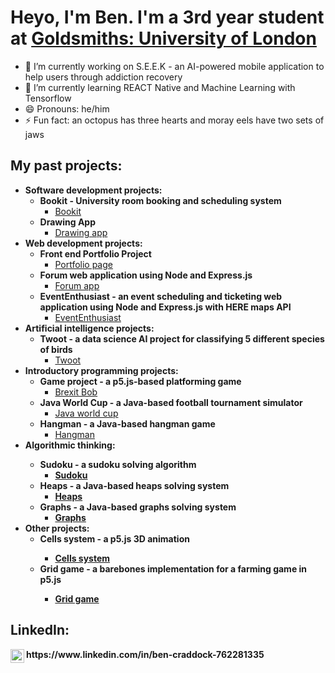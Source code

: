 <h1>Heyo, I'm Ben. I'm a 3rd year student at <a href="https://www.gold.ac.uk/ug/bsc-computer-science/">Goldsmiths: University of London</a></h1>

- 🔭 I’m currently working on S.E.E.K - an AI-powered mobile application to help users through addiction recovery
- 🌱 I’m currently learning REACT Native and Machine Learning with Tensorflow
- 😄 Pronouns: he/him
- ⚡ Fun fact: an octopus has three hearts and moray eels have two sets of jaws

<h2>My past projects:</h2>

- <b>Software development projects:</b>  
  - <b>Bookit - University room booking and scheduling system</b>
    - [Bookit](https://github.com/jbrun001/roombooking)
  - <b>Drawing App</b>
    - [Drawing app](https://github.com/RosalinaSpeedy/DrawingApp) 
- <b>Web development projects:</b>
  - <b>Front end Portfolio Project</b>
    - [Portfolio page](https://github.com/RosalinaSpeedy/Portfolio_Page)
  * <b>Forum web application using Node and Express.js</b>
    * [Forum app](https://github.com/RosalinaSpeedy/Forum_App)
  * <b>EventEnthusiast - an event scheduling and ticketing web application using Node and Express.js with HERE maps API</b>
    * [EventEnthusiast](https://github.com/RosalinaSpeedy/portfolio_project)
- <b>Artificial intelligence projects:</b>
  + <b>Twoot - a data science AI project for classifying 5 different species of birds</b>
    + [Twoot](https://github.com/RosalinaSpeedy/Twoot)
- <b>Introductory programming projects:</b>
  - <b>Game project - a p5.js-based platforming game</b>
    - [Brexit Bob](https://github.com/RosalinaSpeedy/GameProject)
  - <b>Java World Cup - a Java-based football tournament simulator</b>
    - [Java world cup](https://github.com/RosalinaSpeedy/JavaWorldCup)
  - <b>Hangman - a Java-based hangman game</b>
    - [Hangman](https://github.com/RosalinaSpeedy/Hangman) 
- <b>Algorithmic thinking:<b>
  - <b>Sudoku - a sudoku solving algorithm</b>
    - [Sudoku](https://)
  - <b>Heaps - a Java-based heaps solving system</b>
    - [Heaps](https://)
  - <b>Graphs - a Java-based graphs solving system</b>
    - [Graphs](https://)
- <b>Other projects:</b>
  - <b> Cells system - a p5.js 3D animation
    - [Cells system](https://)
  - <b> Grid game - a barebones implementation for a farming game in p5.js
    - [Grid game](https://)

<h2>LinkedIn:</h2>
<img align="left" alt="BenCraddock | LinkedIn" width="22px" src="https://cdn.jsdelivr.net/npm/simple-icons@v3/icons/linkedin.svg" />
https://www.linkedin.com/in/ben-craddock-762281335
